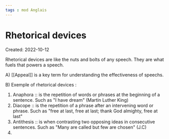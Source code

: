 ```yaml
---
tags : mod Anglais
---
```

# Rhetorical devices
Created: 2022-10-12 

 Rhetorical devices are like the nuts and bolts of any speech. 
 They are what fuels that powers a speech. 
 
 A) [[Appeal]] is a key term for understanding the effectiveness of speechs. 

 B) Exemple of rhetorical devices : 
 1. Anaphora :: is the repetition of words or phrases at the beginning of a sentence. Such as "I have dream" (Martin Luther King) 
 2. Diacope :: is the repetition of a phrase after an intervening word or phrase. Such as "free at last, free at last; thank God almighty, free at last"
 3. Antithesis :: is when contrasting two opposing ideas in consecutive sentences. Such as "Many are called but few are chosen" (J.C) 
 4. 